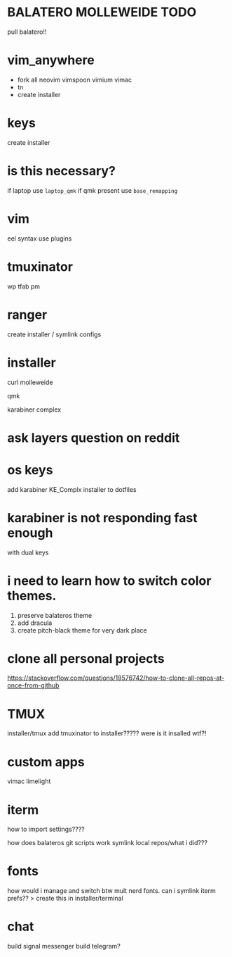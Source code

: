 # BALATERO MOLLEWEIDE TODO

pull balatero!!

# vim_anywhere
- fork all
    neovim
    vimspoon
    vimium
    vimac
- tn
- create installer

# keys
create installer


# is this necessary?

if laptop use `laptop_qmk`
if qmk present use `base_remapping`


# vim

eel syntax use
plugins


# tmuxinator

wp tfab
pm

# ranger

create installer / symlink configs

# installer

curl molleweide

qmk

karabiner complex

# ask layers question on reddit

# os keys 
add karabiner KE_Complx installer to dotfiles

# karabiner is not responding fast enough 
with dual keys

# i need to learn how to switch color themes.
1. preserve balateros theme
2. add dracula
3. create pitch-black theme for very dark place

# clone all personal projects
https://stackoverflow.com/questions/19576742/how-to-clone-all-repos-at-once-from-github

# TMUX
installer/tmux add tmuxinator to installer?????
were is it insalled wtf?!

# custom apps
vimac
limelight

# iterm 
how to import settings????

how does balateros git scripts work
symlink local repos/what i did???

# fonts
how would i manage and switch btw mult nerd fonts.
can i symlink iterm prefs?? > create this in installer/terminal

# chat

build signal messenger
build telegram?
